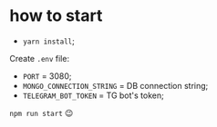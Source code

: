 # how to start

- `yarn install`;

Create `.env` file:

- `PORT` = 3080;
- `MONGO_CONNECTION_STRING` = DB connection string;
- `TELEGRAM_BOT_TOKEN` = TG bot's token;

`npm run start` 😉
